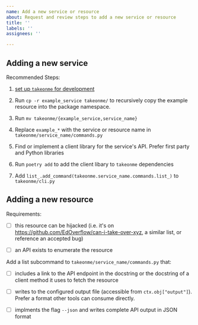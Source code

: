 ```yaml
---
name: Add a new service or resource
about: Request and review steps to add a new service or resource
title: ''
labels: ''
assignees: ''

---
```



## Adding a new service

Recommended Steps:

1. [set up `takeonme` for development](https://github.com/mozilla-services/takeonme/#developing)

1. Run `cp -r example_service takeonme/` to recursively copy the
   example resource into the package namespace.

1. Run `mv takeonme/{example_service,service_name}`

1. Replace `example_*` with the service or resource name in
   `takeonme/service_name/commands.py`

1. Find or implement a client library for the service's API. Prefer
   first party and Python libraries

1. Run `poetry add` to add the client libary to `takeonme` dependencies

1. Add `list_.add_command(takeonme.service_name.commands.list_)` to
   `takeonme/cli.py`

## Adding a new resource

Requirements:

- [ ] this resource can be hijacked (i.e. it's on
      https://github.com/EdOverflow/can-i-take-over-xyz, a similar
      list, or reference an accepted bug)

- [ ] an API exists to enumerate the resource


Add a list subcommand to `takeonme/service_name/commands.py` that:

- [ ] includes a link to the API endpoint in the docstring or the
      docstring of a client method it uses to fetch the resource

- [ ] writes to the configured output file (accessible from
      `ctx.obj["output"]`). Prefer a format other tools can consume
      directly.

- [ ] implments the flag `--json` and writes complete API output in
      JSON format
